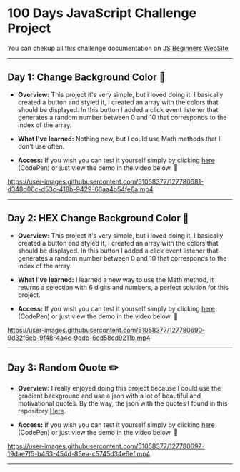 # 100 Days JavaScript Challenge Project

 You can chekup all this challenge documentation on [JS Beginners WebSite](https://jsbeginners.com/javascript-projects-for-beginners/)

---

## Day 1: Change Background Color 🎨
* **Overview:** This project it's very simple, but i loved doing it. I basically created a button and styled it, I created an array with the colors that should be displayed. In this button I added a click event listener that generates a random number between 0 and 10 that corresponds to the index of the array.
* **What I've learned:** Nothing new, but I could use Math methods that I don't use often.

* **Access:** If you wish you can test it yourself simply by clicking [here](https://codepen.io/schmitleonardo/pen/qBmKVxd) (CodePen) or just view the demo in the video below. 🤗

https://user-images.githubusercontent.com/51058377/127780681-d348d06c-d53c-418b-9429-66aa4b54fe6a.mp4

---

## Day 2: HEX Change Background Color 🎨
* **Overview:** This project it's very simple, but i loved doing it. I basically created a button and styled it, I created an array with the colors that should be displayed. In this button I added a click event listener that generates a random number between 0 and 10 that corresponds to the index of the array.
* **What I've learned:** I learned a new way to use the Math method, it returns a selection with 6 digits and numbers, a perfect solution for this project.

* **Access:** If you wish you can test it yourself simply by clicking [here](https://codepen.io/schmitleonardo/pen/RwVJjMK) (CodePen) or just view the demo in the video below. 🤗

https://user-images.githubusercontent.com/51058377/127780690-9d32f6eb-9f48-4a4c-9ddb-6ed58cd9211b.mp4

---

## Day 3: Random Quote ✏️
* **Overview:** I really enjoyed doing this project because I could use the gradient background and use a json with a lot of beautiful and motivational quotes. By the way, the json with the quotes I found in this repository [Here](https://gist.github.com/nasrulhazim/54b659e43b1035215cd0ba1d4577ee80).

* **Access:** If you wish you can test it yourself simply by clicking [here](https://codepen.io/schmitleonardo/pen/NWjzwYY) (CodePen) or just view the demo in the video below. 🤗

https://user-images.githubusercontent.com/51058377/127780697-19dae7f5-b463-454d-85ea-c5745d34e6ef.mp4

---
